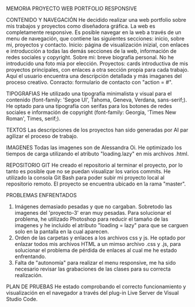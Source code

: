 MEMORIA PROYECTO WEB PORTFOLIO RESPONSIVE

CONTENIDO Y NAVEGACIÓN
He decidido realizar una web portfolio sobre mis trabajos y proyectos como diseñadora gráfica. La web es completamente responsive.
Es posible navegar en la web a través de un menu de navegación, que contiene las siguientes secciones: inicio, sobre mi, proyectos y contacto. 
Inicio: página de visualización inizial, con enlaces e introducción a todas las demás secciones de la web, información de redes sociales y copyright.
Sobre mi: breve biografía personal. No he introducido una foto mía por elección. 
Proyectos: cards introductiva de mis proyectos principales, con enlaces a otra sección propia para cada trabajo. Aquí el usuario encuentra una descripción detallada y más imaganes del proceso creativo.
Conracto: formulario de contacto con "action = #". 

TIPOGRAFIAS
He utilizado una tipografía minimalista y visual para el contenido (font-family: 'Segoe UI', Tahoma, Geneva, Verdana, sans-serif;). He optado para una tipografía con serifas para los botones de redes sociales e información de copyright (font-family: Georgia, 'Times New Roman', Times, serif;).

TEXTOS
Las descripciones de los proyectos han sido generadas por AI par agilizar el proceso de trabajo.

IMAGENES
Todas las imagenes son de Alessandra Oi. He optimizado los tiempos de carga utilizando el atributo "loading.lazy" en mis archivos .html. 

REPOSITORIO GIT
He creado el repositorio al terminar el proyecto, por lo tanto es posible que no se puedan visualizar los varios commits. He utilizado la consola Git Bash para poder subir mi proyecto local al repositorio remoto. El proyecto se encuentra ubicado en la rama "master". 

PROBLEMAS ENFRENTADOS
1. Imágenes demasiado pesadas y que no cargaban. Sobretodo las imagenes del 'proyecto-3' eran muy pesadas. Para solucionar el problema, he utilizado Photoshop para reducir el tamaño de las imagenes y he incluido el atributo "loading = lazy" para que se carguen solo en la pantalla en la cual aparecen.
2. Orden de las carpetas y enlaces a los archivos css y js. He optado por enlazar todos mis archivos HTML a un mimso archivo .css y .js, para solucionar el problema de pérdida de enlaces al cual me he estado enfrentando.
3. Falta de "autonomía" para realizar el menu responsive, me ha sido necesario revisar las grabaciones de las clases para su correcta realización.

PLAN DE PRUEBAS
He estado comprobando el correcto funcionamiento y visualización en el navegador a través del plug-in Live Server de Visual Studio Code. 

